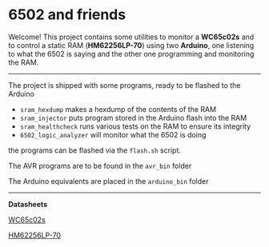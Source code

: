 # 6502 and friends
Welcome! This project contains some utilities to monitor a **WC65c02s** and to
control a static RAM (**HM62256LP-70**) using two **Arduino**, one listening to what
the 6502 is saying and the other one programming and monitoring the RAM. 

---

The project is shipped with some programs, ready to be flashed to
the Arduino
- `sram_hexdump` makes a hexdump of the contents of the RAM
- `sram_injector` puts program stored in the Arduino flash into the RAM
- `sram_healthcheck` runs various tests on the RAM to ensure its integrity
- `6502_logic_analyzer` will monitor what the 6502 is doing

the programs can be flashed via the `flash.sh` script.

The AVR programs are to be found in the `avr_bin` folder

The Arduino equivalents are placed in the `arduino_bin` folder

---

**Datasheets**

[WC65c02s](https://www.westerndesigncenter.com/wdc/documentation/w65c02s.pdf)

[HM62256LP-70](https://www.jameco.com/Jameco/Products/ProdDS/82472.pdf)



